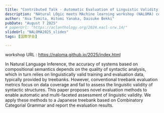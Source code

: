 ```yaml
---
title: "Contributed Talk - Automatic Evaluation of Linguistic Validity in Japanese CCG Treebanks"
description: "NAtural LOgic meets MAchine learning workshop (NALOMA) co-located with ESSLLI2025 "
auther: "Asa Tomita, Hitomi Yanaka, Daisuke Bekki"
pubDate: "August 7 2025"
# paperUrl: "https://aclanthology.org/2024.eacl-srw.14/"
slideUrl: "NALOMA2025_slides"
tags: [国際学会]

---
```


workshop URL : https://naloma.github.io/2025/index.html

In Natural Language Inference, the accuracy of systems based on compositional semantics depends on the quality of syntactic analysis, which in turn relies on linguistically valid training and evaluation data, typically provided by treebanks. However, conventional treebank evaluation metrics focus on data coverage and fail to assess the linguistic validity of syntactic structures. This paper proposes novel evaluation methods to enable automatic and multi-faceted assessment of linguistic validity. We apply these methods to a Japanese treebank based on Combinatory Categorial Grammar and report the evaluation results.